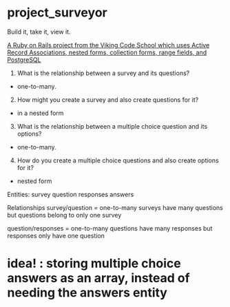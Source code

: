 # project_surveyor
Build it, take it, view it.

[A Ruby on Rails project from the Viking Code School which uses Active Record Associations, nested forms, collection forms, range fields, and PostgreSQL](https://www.vikingcodeschool.com)

1. What is the relationship between a survey and its questions?
- one-to-many.
2. How might you create a survey and also create questions for it?
- in a nested form
3. What is the relationship between a multiple choice question and its options?
- one-to-many.
4. How do you create a multiple choice questions and also create options for it?
- nested form



Entities:
  survey
  question
  responses
  answers

Relationships
  survey/question = one-to-many surveys have many questions but questions belong to only one survey

  question/responses = one-to-many questions have many responses but responses only have one question

  # idea! : storing multiple choice answers as an array, instead of needing the answers entity
